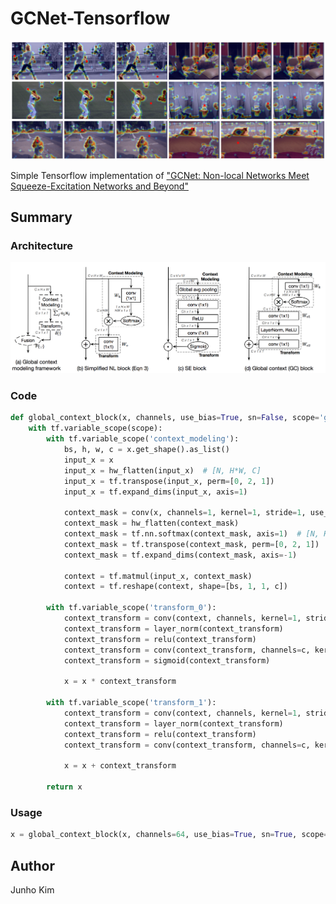 # GCNet-Tensorflow

<div align="center">
  <img src="./assets/teaser.png">
</div>

Simple Tensorflow implementation of ["GCNet: Non-local Networks Meet Squeeze-Excitation Networks and Beyond"](https://arxiv.org/abs/1904.11492)

## Summary
### Architecture
![arc](./assets/gcb.png)

### Code
```python
def global_context_block(x, channels, use_bias=True, sn=False, scope='gc_block'):
    with tf.variable_scope(scope):
        with tf.variable_scope('context_modeling'):
            bs, h, w, c = x.get_shape().as_list()
            input_x = x
            input_x = hw_flatten(input_x)  # [N, H*W, C]
            input_x = tf.transpose(input_x, perm=[0, 2, 1])
            input_x = tf.expand_dims(input_x, axis=1)

            context_mask = conv(x, channels=1, kernel=1, stride=1, use_bias=use_bias, sn=sn, scope='conv')
            context_mask = hw_flatten(context_mask)
            context_mask = tf.nn.softmax(context_mask, axis=1)  # [N, H*W, 1]
            context_mask = tf.transpose(context_mask, perm=[0, 2, 1])
            context_mask = tf.expand_dims(context_mask, axis=-1)

            context = tf.matmul(input_x, context_mask)
            context = tf.reshape(context, shape=[bs, 1, 1, c])

        with tf.variable_scope('transform_0'):
            context_transform = conv(context, channels, kernel=1, stride=1, use_bias=use_bias, sn=sn, scope='conv_0')
            context_transform = layer_norm(context_transform)
            context_transform = relu(context_transform)
            context_transform = conv(context_transform, channels=c, kernel=1, stride=1, use_bias=use_bias, sn=sn, scope='conv_1')
            context_transform = sigmoid(context_transform)

            x = x * context_transform

        with tf.variable_scope('transform_1'):
            context_transform = conv(context, channels, kernel=1, stride=1, use_bias=use_bias, sn=sn, scope='conv_0')
            context_transform = layer_norm(context_transform)
            context_transform = relu(context_transform)
            context_transform = conv(context_transform, channels=c, kernel=1, stride=1, use_bias=use_bias, sn=sn, scope='conv_1')

            x = x + context_transform

        return x
```

### Usage
```python
x = global_context_block(x, channels=64, use_bias=True, sn=True, scope='gc_block')
```
## Author
Junho Kim
